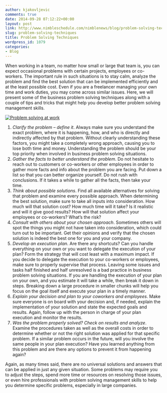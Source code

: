 ```yaml
---
author: kjakovljevic
comments: true
date: 2014-09-28 07:12:22+00:00
layout: post
link: http://www.nimbleschedule.com/nimblenews/blog/problem-solving-techniques/
slug: problem-solving-techniques
title: Problem Solving Techniques
wordpress_id: 1079
categories:
- Blog
---
```


When working in a team, no matter how small or large that team is, you can expect occasional problems with certain projects, employees or co-workers. The important rule in such situations is to stay calm, analyze the problem and find the best solution that can be implemented efficiently and at the least possible cost. Even if you are a freelancer managing your own time and work duties, you may come across similar issues. Here, we will present some of the business problem solving techniques along with a couple of tips and tricks that might help you develop better problem solving management skills.



[![Problem solving at work](http://www.nimbleschedule.com/wp-content/uploads/2014/09/problem-solving-thumb.jpg)](http://www.nimbleschedule.com/wp-content/uploads/2014/09/problem-solving.jpg)



1.	_Clarify the problem – define it_. Always make sure you understand the exact problem, where it is happening, how, and who is directly and indirectly affected by that problem. Without clearly understanding these factors, you might take a completely wrong approach, causing you to lose both time and money. Understanding the problem should be your top priority when involved in business problem solving situations.
2.	_Gather the facts to better understand the problem_. Do not hesitate to reach out to customers or co-workers or other employees in order to gather more facts and info about the problem you are facing. Put down a list so that you can better organize yourself. Do not rush with conclusions. If it takes a while to gather all the facts, then take your time.
3.	_Think about possible solutions_. Find all available alternatives for solving that problem and examine every possible approach. When determining the best solution, make sure to take all inputs into consideration. How much will that solution cost? How much time will it take? Is it realistic and will it give good results? How will that solution affect your employees or co-workers? What’s the risk?
4.	_Consult with others about your chosen approach_. Sometimes others will spot the things you might not have taken into consideration, which could turn out to be important. Get their opinions and verify that the chosen solution is indeed the best one for you and your company.
5.	_Develop an execution plan_. Are there any shortcuts? Can you handle everything on your own or you want to delegate the execution of your plan? Form the strategy that will cost least with a maximum impact. If you decide to delegate the execution to your co-workers or employees, make sure to properly supervise that process. Leaving some issues and tasks half finished and half unresolved is a bad practice in business problem solving situations. If you are handling the execution of your plan on your own, and you estimate it will take a while, then break it down in steps. Breaking down a large procedure in smaller chunks will help you focus on the goal itself and execute your plan in a timely manner.
6.	_Explain your decision and plan to your coworkers and employees_. Make sure everyone is on board with your decision and, if needed, explain the implementation of your solution and state the expected goals and results. Again, follow up with the person in charge of your plan execution and monitor the results.
7.	_Was the problem properly solved? Check on results and analyze_. Examine the procedures taken as well as the overall costs in order to determine whether or not the right solution was applied for that specific problem. If a similar problem occurs in the future, will you involve the same people in your plan execution? Have you learned anything from this problem and are there any options to prevent it from happening again?

Again, as many times said, there are no universal solutions and answers that can be applied in just any given situation. Some problems may require you to adjust the steps, spend more time or resources on resolving those issues, or even hire professionals with problem solving management skills to help you determine specific problems, especially in large companies.

